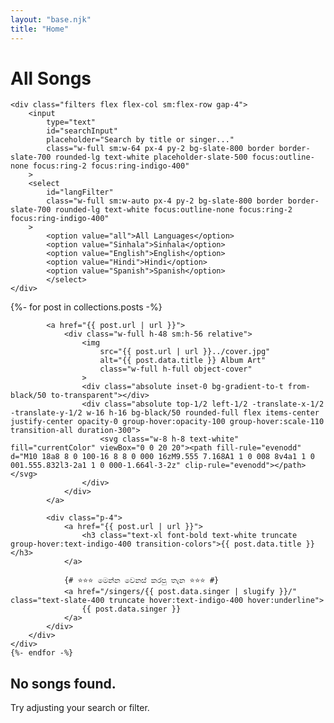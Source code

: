```yaml
---
layout: "base.njk"
title: "Home"
---
```


<div class="flex flex-col md:flex-row md:items-center md:justify-between mb-8">
    <h1 class="text-4xl font-black text-white mb-4 md:mb-0">All Songs</h1>
    
    <div class="filters flex flex-col sm:flex-row gap-4">
        <input 
            type="text" 
            id="searchInput" 
            placeholder="Search by title or singer..."
            class="w-full sm:w-64 px-4 py-2 bg-slate-800 border border-slate-700 rounded-lg text-white placeholder-slate-500 focus:outline-none focus:ring-2 focus:ring-indigo-400"
        >
        <select 
            id="langFilter"
            class="w-full sm:w-auto px-4 py-2 bg-slate-800 border border-slate-700 rounded-lg text-white focus:outline-none focus:ring-2 focus:ring-indigo-400"
        >
            <option value="all">All Languages</option>
            <option value="Sinhala">Sinhala</option>
            <option value="English">English</option>
            <option value="Hindi">Hindi</option>
            <option value="Spanish">Spanish</option>
            </select>
    </div>
</div>

<div id="songList" class="grid grid-cols-1 sm:grid-cols-2 md:grid-cols-3 lg:grid-cols-4 gap-6">
    {%- for post in collections.posts -%}
    <div class="song-item group" data-title="{{ post.data.title | lower }}" data-singer="{{ post.data.singer | lower }}" data-lang="{{ post.data.language | lower }}">
        <div class="block bg-slate-800 rounded-lg shadow-lg overflow-hidden transition-all duration-300 hover:shadow-indigo-500/20 hover:scale-[1.02]">
            
            <a href="{{ post.url | url }}">
                <div class="w-full h-48 sm:h-56 relative">
                    <img 
                        src="{{ post.url | url }}../cover.jpg"
                        alt="{{ post.data.title }} Album Art" 
                        class="w-full h-full object-cover"
                    >
                    <div class="absolute inset-0 bg-gradient-to-t from-black/50 to-transparent"></div>
                    <div class="absolute top-1/2 left-1/2 -translate-x-1/2 -translate-y-1/2 w-16 h-16 bg-black/50 rounded-full flex items-center justify-center opacity-0 group-hover:opacity-100 group-hover:scale-110 transition-all duration-300">
                        <svg class="w-8 h-8 text-white" fill="currentColor" viewBox="0 0 20 20"><path fill-rule="evenodd" d="M10 18a8 8 0 100-16 8 8 0 000 16zM9.555 7.168A1 1 0 008 8v4a1 1 0 001.555.832l3-2a1 1 0 000-1.664l-3-2z" clip-rule="evenodd"></path></svg>
                    </div>
                </div>
            </a>

            <div class="p-4">
                <a href="{{ post.url | url }}">
                    <h3 class="text-xl font-bold text-white truncate group-hover:text-indigo-400 transition-colors">{{ post.data.title }}</h3>
                </a>
                
                {# ⭐️⭐️⭐️ මෙන්න වෙනස් කරපු තැන ⭐️⭐️⭐️ #}
                <a href="/singers/{{ post.data.singer | slugify }}/" class="text-slate-400 truncate hover:text-indigo-400 hover:underline">
                    {{ post.data.singer }}
                </a>
            </div>
        </div>
    </div>
    {%- endfor -%}
</div>

<div id="noResults" class="hidden text-center py-16">
    <h2 class="text-2xl font-bold text-slate-500">No songs found.</h2>
    <p class="text-slate-600">Try adjusting your search or filter.</p>
</div>


<script>
    document.addEventListener('DOMContentLoaded', () => {
        const searchInput = document.getElementById('searchInput');
        const langFilter = document.getElementById('langFilter');
        const songList = document.getElementById('songList');
        const songItems = songList.querySelectorAll('.song-item');
        const noResults = document.getElementById('noResults');

        function filterSongs() {
            const searchTerm = searchInput.value.toLowerCase();
            const langTerm = langFilter.value.toLowerCase();
            let visibleCount = 0;

            songItems.forEach(item => {
                const title = item.dataset.title;
                const singer = item.dataset.singer;
                const lang = item.dataset.lang;

                const matchesSearch = title.includes(searchTerm) || singer.includes(searchTerm);
                const matchesLang = (langTerm === 'all') || lang === langTerm;

                if (matchesSearch && matchesLang) {
                    item.style.display = 'block';
                    visibleCount++;
                } else {
                    item.style.display = 'none';
                }
            });

            if (visibleCount === 0) {
                noResults.style.display = 'block';
            } else {
                noResults.style.display = 'none';
            }
        }

        searchInput.addEventListener('keyup', filterSongs);
        langFilter.addEventListener('change', filterSongs);
    });
</script>